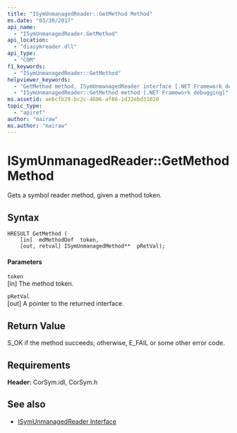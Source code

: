 ```yaml
---
title: "ISymUnmanagedReader::GetMethod Method"
ms.date: "03/30/2017"
api_name: 
  - "ISymUnmanagedReader.GetMethod"
api_location: 
  - "diasymreader.dll"
api_type: 
  - "COM"
f1_keywords: 
  - "ISymUnmanagedReader::GetMethod"
helpviewer_keywords: 
  - "GetMethod method, ISymUnmanagedReader interface [.NET Framework debugging]"
  - "ISymUnmanagedReader::GetMethod method [.NET Framework debugging]"
ms.assetid: ae6cfb29-bc2c-4606-af86-1d32ebd31020
topic_type: 
  - "apiref"
author: "mairaw"
ms.author: "mairaw"
---
```

# ISymUnmanagedReader::GetMethod Method
Gets a symbol reader method, given a method token.  
  
## Syntax  
  
```  
HRESULT GetMethod (  
    [in]  mdMethodDef  token,  
    [out, retval] ISymUnmanagedMethod**  pRetVal);  
```  
  
#### Parameters  
 `token`  
 [in] The method token.  
  
 `pRetVal`  
 [out] A pointer to the returned interface.  
  
## Return Value  
 S_OK if the method succeeds; otherwise, E_FAIL or some other error code.  
  
## Requirements  
 **Header:** CorSym.idl, CorSym.h  
  
## See also
- [ISymUnmanagedReader Interface](../../../../docs/framework/unmanaged-api/diagnostics/isymunmanagedreader-interface.md)
